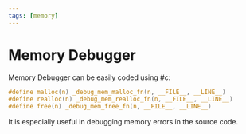 ```yaml
---
tags: [memory]
---
```


# Memory Debugger

Memory Debugger can be easily coded using #c:

```c
#define malloc(n) _debug_mem_malloc_fn(n, __FILE__, __LINE__)
#define realloc(n) _debug_mem_realloc_fn(n, __FILE__, __LINE__)
#define free(n) _debug_mem_free_fn(n, __FILE__, __LINE__)
```

It is especially useful in debugging memory errors in the source code.

